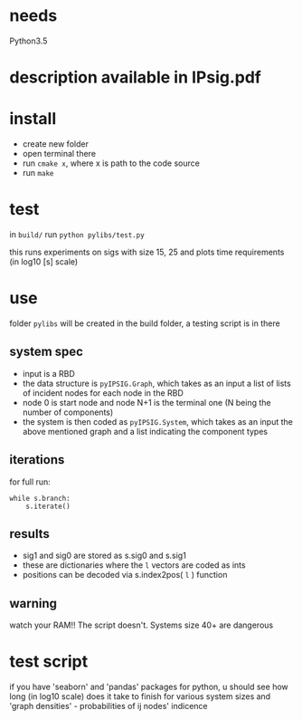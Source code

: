 # needs
Python3.5

# description available in IPsig.pdf

# install
- create new folder
- open terminal there
- run `cmake x`, where x is path to the code source
- run `make`

# test

in `build/` run `python pylibs/test.py`

this runs experiments on sigs with size 15, 25 and plots time requirements (in log10 [s] scale)

# use
folder `pylibs` will be created in the build folder, a testing script is in there

## system spec
- input is a RBD
- the data structure is `pyIPSIG.Graph`, which takes as an input a list of lists of incident nodes for each node in the RBD
- node 0 is start node and node N+1 is the terminal one (N being the number of components)
- the system is then coded as `pyIPSIG.System`, which takes as an input the above mentioned graph and a list indicating the component types

## iterations
for full run:

```
while s.branch:
	s.iterate()
```

## results
- sig1 and sig0 are stored as s.sig0 and s.sig1
- these are dictionaries where the `l` vectors are coded as ints
- positions can be decoded via s.index2pos( `l` ) function

## warning
watch your RAM!! The script doesn't. Systems size 40+ are dangerous

# test script
if you have 'seaborn' and 'pandas' packages for python, u should see how long (in log10 scale) does it take to finish for various system sizes and 'graph densities' - probabilities of ij nodes' indicence
